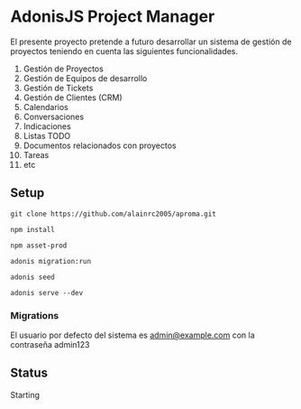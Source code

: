 # AdonisJS Project Manager

El presente proyecto pretende a futuro desarrollar un sistema de gestión de proyectos teniendo en cuenta las siguientes funcionalidades.

1. Gestión de Proyectos
2. Gestión de Equipos de desarrollo
3. Gestión de Tickets
4. Gestión de Clientes (CRM)
5. Calendarios
6. Conversaciones
7. Indicaciones
8. Listas TODO
9. Documentos relacionados con proyectos
10. Tareas
11. etc

## Setup

`git clone https://github.com/alainrc2005/aproma.git`

`npm install`

`npm asset-prod`

`adonis migration:run`

`adonis seed`

`adonis serve --dev`

### Migrations

El usuario por defecto del sistema es admin@example.com con la contraseña admin123

## Status
Starting